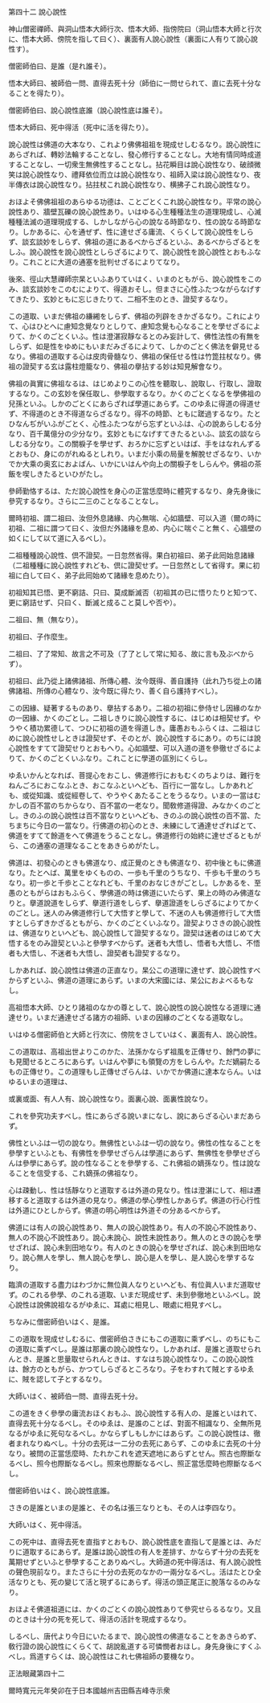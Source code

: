 

第四十二 說心說性  

  

神山僧密禪師、與洞山悟本大師行次、悟本大師、指傍院曰（洞山悟本大師と行次に、悟本大師、傍院を指して曰く）、裏面有人說心說性（裏面に人有りて說心說性す）。  

僧密師伯曰、是誰（是れ誰そ）。  

 悟本大師曰、被師伯一問、直得去死十分（師伯に一問せられて、直に去死十分なることを得たり）。  

僧密師伯曰、說心說性底誰（說心說性底は誰そ）。  

 悟本大師曰、死中得活（死中に活を得たり）。  

說心說性は佛道の大本なり、これより佛佛祖祖を現成せしむるなり。說心說性にあらざれば、轉妙法輪することなし、發心修行することなし。大地有情同時成道することなし、一切衆生無佛性することなし。拈花瞬目は說心說性なり、破顔微笑は說心說性なり、禮拜依位而立は說心說性なり、祖師入梁は說心說性なり、夜半傳衣は說心說性なり。拈拄杖これ說心說性なり、横拂子これ說心說性なり。  

 おほよそ佛佛祖祖のあらゆる功德は、ことごとくこれ說心說性なり。平常の說心說性あり、牆壁瓦礫の說心說性あり。いはゆる心生種種法生の道理現成し、心滅種種法滅の道理現成する、しかしながら心の說なる時節なり、性の說なる時節なり。しかあるに、心を通ぜず、性に達せざる庸流、くらくして說心說性をしらず、談玄談妙をしらず、佛祖の道にあるべからざるといふ、あるべからざるとをしふ。說心說性を說心說性としらざるによりて、說心說性を說心說性とおもふなり。これことに大道の通塞を批判せざるによりてなり。  

  

 後來、徑山大慧禪師宗杲といふありていはく、いまのともがら、說心說性をこのみ、談玄談妙をこのむによりて、得道おそし。但まさに心性ふたつながらなげすてきたり、玄妙ともに忘じきたりて、二相不生のとき、證契するなり。  

 この道取、いまだ佛祖の縑緗をしらず、佛祖の列辟をきかざるなり。これによりて、心はひとへに慮知念覺なりとしりて、慮知念覺も心なることを學せざるによりて、かくのごとくいふ。性は澄湛寂靜なるとのみ妄計して、佛性法性の有無をしらず、如是性をゆめにもいまだみざるによりて、しかのごとく佛法を僻見せるなり。佛祖の道取する心は皮肉骨髓なり、佛祖の保任せる性は竹箆拄杖なり。佛祖の證契する玄は露柱燈籠なり、佛祖の擧拈する妙は知見解會なり。  

 佛祖の眞實に佛祖なるは、はじめよりこの心性を聽取し、說取し、行取し、證取するなり。この玄妙を保任取し、參學取するなり。かくのごとくなるを學佛祖の兒孫といふ。しかのごとくにあらざれば學道にあらず。このゆゑに得道の得道せず、不得道のとき不得道ならざるなり。得不の時節、ともに蹉過するなり。たとひなんぢがいふがごとく、心性ふたつながら忘ずといふは、心の說あらしむる分なり、百千萬億分の少分なり。玄妙ともになげすてきたるといふ、談玄の談ならしむる分なり。この關棙子を學せず、おろかに忘ずといはば、手をはなれんずるとおもひ、身にのがれぬるとしれり。いまだ小乘の局量を解脫せざるなり、いかでか大乘の奥玄におよばん、いかにいはんや向上の關棙子をしらんや。佛祖の茶飯を喫しきたるといひがたし。  

 參師勤恪するは、ただ說心說性を身心の正當恁麼時に體究するなり、身先身後に參究するなり。さらに二三のことなることなし。  

  

 爾時初祖、謂二祖曰、汝但外息諸緣、内心無喘、心如牆壁、可以入道（爾の時に初祖、二祖に謂つて曰く、汝但だ外諸緣を息め、内心に喘ぐこと無く、心牆壁の如くにして以て道に入るべし）。  

 二祖種種說心說性、倶不證契。一日忽然省得。果白初祖曰、弟子此囘始息諸緣（二祖種種に說心說性すれども、倶に證契せず。一日忽然として省得す。果に初祖に白して曰く、弟子此囘始めて諸緣を息めたり）。  

 初祖知其已悟、更不窮詰、只曰、莫成斷滅否（初祖其の已に悟りたりと知つて、更に窮詰せず、只曰く、斷滅と成ること莫しや否や）。  

 二祖曰、無（無なり）。  

 初祖曰、子作麼生。  

 二祖曰、了了常知、故言之不可及（了了として常に知る、故に言も及ぶべからず）。  

 初祖曰、此乃從上諸佛諸祖、所傳心體、汝今既得、善自護持（此れ乃ち從上の諸佛諸祖、所傳の心體なり、汝今既に得たり、善く自ら護持すべし）。  

 この因緣、疑著するものあり、擧拈するあり。二祖の初祖に參侍せし因緣のなかの一因緣、かくのごとし。二祖しきりに說心說性するに、はじめは相契せず。やうやく積功累德して、つひに初祖の道を得道しき。庸愚おもふらくは、二祖はじめに說心說性せしときは證契せず、そのとが、說心說性するにあり。のちには說心說性をすてて證契せりとおもへり。心如牆壁、可以入道の道を參徹せざるによりて、かくのごとくいふなり。これことに學道の區別にくらし。  

 ゆゑいかんとなれば、菩提心をおこし、佛道修行におもむくのちよりは、難行をねんごろにおこなふとき、おこなふといへども、百行に一當なし。しかあれども、或從知識、或從經卷して、やうやくあたることをうるなり。いまの一當はむかしの百不當のちからなり、百不當の一老なり。聞敎修道得證、みなかくのごとし。きのふの說心說性は百不當なりといへども、きのふの說心說性の百不當、たちまちに今日の一當なり。行佛道の初心のとき、未練にして通達せざればとて、佛道をすてて餘道をへて佛道をうることなし。佛道修行の始終に達せざるともがら、この通塞の道理なることをあきらめがたし。  

 佛道は、初發心のときも佛道なり、成正覺のときも佛道なり、初中後ともに佛道なり。たとへば、萬里をゆくものの、一歩も千里のうちなり、千歩も千里のうちなり。初一歩と千歩とことなれども、千里のおなじきがごとし。しかあるを、至愚のともがらはおもふらく、學佛道の時は佛道にいたらず、果上の時のみ佛道なりと。擧道說道をしらず、擧道行道をしらず、擧道證道をしらざるによりてかくのごとし。迷人のみ佛道修行して大悟すと學して、不迷の人も佛道修行して大悟すとしらずきかざるともがら、かくのごとくいふなり。證契よりさきの說心說性は、佛道なりといへども、說心說性して證契するなり。證契は迷者のはじめて大悟するをのみ證契といふと參學すべからず。迷者も大悟し、悟者も大悟し、不悟者も大悟し、不迷者も大悟し、證契者も證契するなり。  

 しかあれば、說心說性は佛道の正直なり。杲公この道理に達せず、說心說性すべからずといふ、佛道の道理にあらず。いまの大宋國には、杲公におよべるもなし。  

  

 高祖悟本大師、ひとり諸祖のなかの尊として、說心說性の說心說性なる道理に通達せり。いまだ通達せざる諸方の祖師、いまの因緣のごとくなる道取なし。  

 いはゆる僧密師伯と大師と行次に、傍院をさしていはく、裏面有人、說心說性。  

 この道取は、高祖出世よりこのかた、法孫かならず祖風を正傳せり、餘門の夢にも見聞せるところにあらず。いはんや夢にも領覽の方をしらんや。ただ嫡嗣たるもの正傳せり。この道理もし正傳せざらんは、いかでか佛道に達本ならん。いはゆるいまの道理は、  

 或裏或面、有人人有、說心說性なり。面裏心說、面裏性說なり。  

 これを參究功夫すべし。性にあらざる說いまになし、說にあらざる心いまだあらず。  

 佛性といふは一切の說なり。無佛性といふは一切の說なり。佛性の性なることを參學すといふとも、有佛性を參學せざらんは學道にあらず、無佛性を參學せざらんは參學にあらず。說の性なることを參學する、これ佛祖の嫡孫なり。性は說なることを信受する、これ嫡孫の佛祖なり。  

 心は疎動し、性は恬靜なりと道取するは外道の見なり。性は澄湛にして、相は遷移すると道取するは外道の見なり。佛道の學心學性しかあらず。佛道の行心行性は外道にひとしからず。佛道の明心明性は外道その分あるべからず。  

 佛道には有人の說心說性あり、無人の說心說性あり。有人の不說心不說性あり、無人の不說心不說性あり。說心未說心、說性未說性あり。無人のときの說心を學せざれば、說心未到田地なり。有人のときの說心を學せざれば、說心未到田地なり。說心無人を學し、無人說心を學し、說心是人を學し、是人說心を學するなり。  

 臨濟の道取する盡力はわづかに無位眞人なりといへども、有位眞人いまだ道取せず。のこれる參學、のこれる道取、いまだ現成せず、未到參徹地といふべし。說心說性は說佛說祖なるがゆゑに、耳處に相見し、眼處に相見すべし。  

 ちなみに僧密師伯いはく、是誰。  

 この道取を現成せしむるに、僧密師伯さきにもこの道取に乘ずべし、のちにもこの道取に乘ずべし。是誰は那裏の說心說性なり。しかあれば、是誰と道取せられんとき、是誰と思量取せられんときは、すなはち說心說性なり。この說心說性は、餘方のともがら、かつてしらざるところなり。子をわすれて賊とするゆゑに、賊を認して子とするなり。  

 大師いはく、被師伯一問、直得去死十分。  

 この道をきく參學の庸流おほくおもふ、說心說性する有人の、是誰といはれて、直得去死十分なるべし。そのゆゑは、是誰のことば、對面不相識なり、全無所見なるがゆゑに死句なるべし。かならずしもしかにはあらず。この說心說性は、徹者まれなりぬべし。十分の去死は一二分の去死にあらず、このゆゑに去死の十分なり。被問の正當恁麼時、たれかこれを遮天遮地にあらずとせん。照古也際斷なるべし、照今也際斷なるべし。照來也際斷なるべし、照正當恁麼時也際斷なるべし。  

僧密師伯いはく、說心說性底誰。  

 さきの是誰といまの是誰と、その名は張三なりとも、その人は李四なり。  

 大師いはく、死中得活。  

 この死中は、直得去死を直指すとおもひ、說心說性底を直指して是誰とは、みだりに道取するにあらず。是誰は說心說性の有人を差排す、かならず十分の去死を萬期せずといふと參學することありぬべし。大師道の死中得活は、有人說心說性の聲色現前なり。またさらに十分の去死のなかの一兩分なるべし。活はたとひ全活なりとも、死の變じて活と現ずるにあらず。得活の頭正尾正に脫落なるのみなり。  

 おほよそ佛道祖道には、かくのごとくの說心說性ありて參究せらるるなり。又且のときは十分の死を死して、得活の活計を現成するなり。  

 しるべし、唐代より今日にいたるまで、說心說性の佛道なることをあきらめず、敎行證の說心說性にくらくて、胡說亂道する可憐憫者おほし。身先身後にすくふべし。爲道すらくは、說心說性はこれ七佛祖師の要機なり。  

  

正法眼藏第四十二  

  

 爾時寬元元年癸卯在于日本國越州吉田縣吉峰寺示衆  

  




